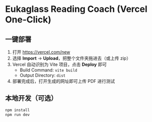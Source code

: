 # Eukaglass Reading Coach (Vercel One-Click)
## 一键部署
1. 打开 https://vercel.com/new
2. 选择 **Import** -> **Upload**，把整个文件夹拖进去（或上传 zip）
3. Vercel 自动识别为 Vite 项目，点击 **Deploy** 即可
   - Build Command: `vite build`
   - Output Directory: `dist`
4. 部署完成后，打开生成的网址即可上传 PDF 进行测试

## 本地开发（可选）
```bash
npm install
npm run dev
```

